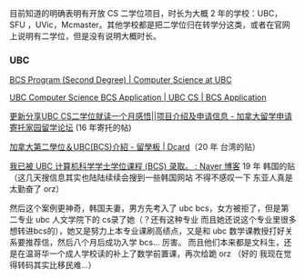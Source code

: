 目前知道的明确表明有开放 CS 二学位项目，时长为大概 2 年的学校：UBC，SFU ，UVic，Mcmaster。其他学校都是把二学位归在转学分这类，或者在官网上说明有二学位，但是没有说明大概时长。


### UBC
[BCS Program (Second Degree) | Computer Science at UBC](https://www.cs.ubc.ca/students/undergrad/degree-programs/bcs-program-second-degree)

[UBC Computer Science BCS Application | UBC CS | BCS Application](https://www.cs.ubc.ca/bcs/)

<!--I got 9 9 6.5 6.5 in ELTS test this summer, so I am proud enough to--> 
<!--however, I do not because I am a history student. However, I have confidence love to--> 

<!--数学我真的会谢...-->

[更新分享UBC CS二学位就读一个月感悟||项目介绍及申请信息 - 加拿大留学申请 寄托家园留学论坛](https://bbs.gter.net/thread-1979876-1-1.html) (16 年寄托的帖)

[加拿大第二學位＆UBC(BCS)介紹 - 留學板 | Dcard](https://www.dcard.tw/f/studyabroad/p/234864485)（20 年 台湾的贴）

[我已被 UBC 计算机科学学士学位课程 (BCS) 录取。 : Naver 博客](https://m.blog.naver.com/PostView.naver?isHttpsRedirect=true&blogId=kanatian&logNo=221587324321)
19 年 韩国的贴（这几天搜信息其实也陆陆续续会搜到一些韩国网站 不得不感叹一下 东亚人真是太勤奋了 orz）

然后这个案例更神奇，韩国夫妻，男方先考入了 ubc bcs，女方被拒了，但是第二专业 ubc 人文学院下的 cs录了她（？还有这种专业 而且她还说这个专业里很多想转进bcs的），她又是努力上本专业课刷高绩点，又是和 ubc 数学课教授打好关系要推荐信，然后八个月后成功入学 bcs... 厉害。
而且他们本来都是文科生，还是在温哥华一个成人学校读的补上了数学前置课，再次给跪 orz
（好的 我现在觉得转码其实比移民难...）